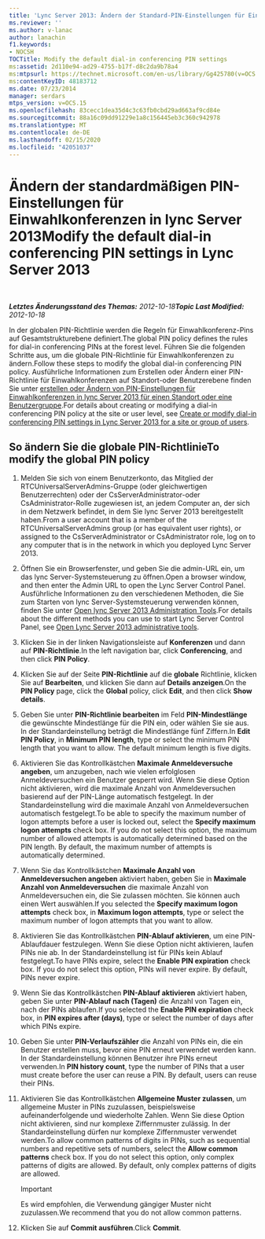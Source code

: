 ```yaml
---
title: 'Lync Server 2013: Ändern der Standard-PIN-Einstellungen für Einwahlkonferenzen'
ms.reviewer: ''
ms.author: v-lanac
author: lanachin
f1.keywords:
- NOCSH
TOCTitle: Modify the default dial-in conferencing PIN settings
ms:assetid: 2d110e94-ad29-4755-b17f-d8c2da9b78a4
ms:mtpsurl: https://technet.microsoft.com/en-us/library/Gg425780(v=OCS.15)
ms:contentKeyID: 48183712
ms.date: 07/23/2014
manager: serdars
mtps_version: v=OCS.15
ms.openlocfilehash: 83cecc1dea35d4c3c63fb0cbd29ad663af9cd84e
ms.sourcegitcommit: 88a16c09dd91229e1a8c156445eb3c360c942978
ms.translationtype: MT
ms.contentlocale: de-DE
ms.lasthandoff: 02/15/2020
ms.locfileid: "42051037"
---
```

<div data-xmlns="http://www.w3.org/1999/xhtml">

<div class="topic" data-xmlns="http://www.w3.org/1999/xhtml" data-msxsl="urn:schemas-microsoft-com:xslt" data-cs="http://msdn.microsoft.com/">

<div data-asp="http://msdn2.microsoft.com/asp">

# <a name="modify-the-default-dial-in-conferencing-pin-settings-in-lync-server-2013"></a><span data-ttu-id="7f94d-102">Ändern der standardmäßigen PIN-Einstellungen für Einwahlkonferenzen in lync Server 2013</span><span class="sxs-lookup"><span data-stu-id="7f94d-102">Modify the default dial-in conferencing PIN settings in Lync Server 2013</span></span>

</div>

<div id="mainSection">

<div id="mainBody">

<span> </span>

<span data-ttu-id="7f94d-103">_**Letztes Änderungsstand des Themas:** 2012-10-18_</span><span class="sxs-lookup"><span data-stu-id="7f94d-103">_**Topic Last Modified:** 2012-10-18_</span></span>

<span data-ttu-id="7f94d-104">In der globalen PIN-Richtlinie werden die Regeln für Einwahlkonferenz-Pins auf Gesamtstrukturebene definiert.</span><span class="sxs-lookup"><span data-stu-id="7f94d-104">The global PIN policy defines the rules for dial-in conferencing PINs at the forest level.</span></span> <span data-ttu-id="7f94d-105">Führen Sie die folgenden Schritte aus, um die globale PIN-Richtlinie für Einwahlkonferenzen zu ändern.</span><span class="sxs-lookup"><span data-stu-id="7f94d-105">Follow these steps to modify the global dial-in conferencing PIN policy.</span></span> <span data-ttu-id="7f94d-106">Ausführliche Informationen zum Erstellen oder Ändern einer PIN-Richtlinie für Einwahlkonferenzen auf Standort-oder Benutzerebene finden Sie unter [erstellen oder Ändern von PIN-Einstellungen für Einwahlkonferenzen in lync Server 2013 für einen Standort oder eine Benutzergruppe](lync-server-2013-create-or-modify-dial-in-conferencing-pin-settings-for-a-site-or-group-of-users.md).</span><span class="sxs-lookup"><span data-stu-id="7f94d-106">For details about creating or modifying a dial-in conferencing PIN policy at the site or user level, see [Create or modify dial-in conferencing PIN settings in Lync Server 2013 for a site or group of users](lync-server-2013-create-or-modify-dial-in-conferencing-pin-settings-for-a-site-or-group-of-users.md).</span></span>

<div>

## <a name="to-modify-the-global-pin-policy"></a><span data-ttu-id="7f94d-107">So ändern Sie die globale PIN-Richtlinie</span><span class="sxs-lookup"><span data-stu-id="7f94d-107">To modify the global PIN policy</span></span>

1.  <span data-ttu-id="7f94d-108">Melden Sie sich von einem Benutzerkonto, das Mitglied der RTCUniversalServerAdmins-Gruppe (oder gleichwertigen Benutzerrechten) oder der CsServerAdministrator-oder CsAdministrator-Rolle zugewiesen ist, an jedem Computer an, der sich in dem Netzwerk befindet, in dem Sie lync Server 2013 bereitgestellt haben.</span><span class="sxs-lookup"><span data-stu-id="7f94d-108">From a user account that is a member of the RTCUniversalServerAdmins group (or has equivalent user rights), or assigned to the CsServerAdministrator or CsAdministrator role, log on to any computer that is in the network in which you deployed Lync Server 2013.</span></span>

2.  <span data-ttu-id="7f94d-109">Öffnen Sie ein Browserfenster, und geben Sie die admin-URL ein, um das lync Server-Systemsteuerung zu öffnen.</span><span class="sxs-lookup"><span data-stu-id="7f94d-109">Open a browser window, and then enter the Admin URL to open the Lync Server Control Panel.</span></span> <span data-ttu-id="7f94d-110">Ausführliche Informationen zu den verschiedenen Methoden, die Sie zum Starten von lync Server-Systemsteuerung verwenden können, finden Sie unter [Open lync Server 2013 Administration Tools](lync-server-2013-open-lync-server-administrative-tools.md).</span><span class="sxs-lookup"><span data-stu-id="7f94d-110">For details about the different methods you can use to start Lync Server Control Panel, see [Open Lync Server 2013 administrative tools](lync-server-2013-open-lync-server-administrative-tools.md).</span></span>

3.  <span data-ttu-id="7f94d-111">Klicken Sie in der linken Navigationsleiste auf **Konferenzen** und dann auf **PIN-Richtlinie**.</span><span class="sxs-lookup"><span data-stu-id="7f94d-111">In the left navigation bar, click **Conferencing**, and then click **PIN Policy**.</span></span>

4.  <span data-ttu-id="7f94d-112">Klicken Sie auf der Seite **PIN-Richtlinie** auf die **globale** Richtlinie, klicken Sie auf **Bearbeiten**, und klicken Sie dann auf **Details anzeigen**.</span><span class="sxs-lookup"><span data-stu-id="7f94d-112">On the **PIN Policy** page, click the **Global** policy, click **Edit**, and then click **Show details**.</span></span>

5.  <span data-ttu-id="7f94d-p103">Geben Sie unter **PIN-Richtlinie bearbeiten** im Feld **PIN-Mindestlänge** die gewünschte Mindestlänge für die PIN ein, oder wählen Sie sie aus. In der Standardeinstellung beträgt die Mindestlänge fünf Ziffern.</span><span class="sxs-lookup"><span data-stu-id="7f94d-p103">In **Edit PIN Policy**, in **Minimum PIN length**, type or select the minimum PIN length that you want to allow. The default minimum length is five digits.</span></span>

6.  <span data-ttu-id="7f94d-p104">Aktivieren Sie das Kontrollkästchen **Maximale Anmeldeversuche angeben**, um anzugeben, nach wie vielen erfolglosen Anmeldeversuchen ein Benutzer gesperrt wird. Wenn Sie diese Option nicht aktivieren, wird die maximale Anzahl von Anmeldeversuchen basierend auf der PIN-Länge automatisch festgelegt. In der Standardeinstellung wird die maximale Anzahl von Anmeldeversuchen automatisch festgelegt.</span><span class="sxs-lookup"><span data-stu-id="7f94d-p104">To be able to specify the maximum number of logon attempts before a user is locked out, select the **Specify maximum logon attempts** check box. If you do not select this option, the maximum number of allowed attempts is automatically determined based on the PIN length. By default, the maximum number of attempts is automatically determined.</span></span>

7.  <span data-ttu-id="7f94d-118">Wenn Sie das Kontrollkästchen **Maximale Anzahl von Anmeldeversuchen angeben** aktiviert haben, geben Sie in **Maximale Anzahl von Anmeldeversuchen** die maximale Anzahl von Anmeldeversuchen ein, die Sie zulassen möchten. Sie können auch einen Wert auswählen.</span><span class="sxs-lookup"><span data-stu-id="7f94d-118">If you selected the **Specify maximum logon attempts** check box, in **Maximum logon attempts**, type or select the maximum number of logon attempts that you want to allow.</span></span>

8.  <span data-ttu-id="7f94d-p105">Aktivieren Sie das Kontrollkästchen **PIN-Ablauf aktivieren**, um eine PIN-Ablaufdauer festzulegen. Wenn Sie diese Option nicht aktivieren, laufen PINs nie ab. In der Standardeinstellung ist für PINs kein Ablauf festgelegt.</span><span class="sxs-lookup"><span data-stu-id="7f94d-p105">To have PINs expire, select the **Enable PIN expiration** check box. If you do not select this option, PINs will never expire. By default, PINs never expire.</span></span>

9.  <span data-ttu-id="7f94d-122">Wenn Sie das Kontrollkästchen **PIN-Ablauf aktivieren** aktiviert haben, geben Sie unter **PIN-Ablauf nach (Tagen)** die Anzahl von Tagen ein, nach der PINs ablaufen.</span><span class="sxs-lookup"><span data-stu-id="7f94d-122">If you selected the **Enable PIN expiration** check box, in **PIN expires after (days)**, type or select the number of days after which PINs expire.</span></span>

10. <span data-ttu-id="7f94d-p106">Geben Sie unter **PIN-Verlaufszähler** die Anzahl von PINs ein, die ein Benutzer erstellen muss, bevor eine PIN erneut verwendet werden kann. In der Standardeinstellung können Benutzer ihre PINs erneut verwenden.</span><span class="sxs-lookup"><span data-stu-id="7f94d-p106">In **PIN history count**, type the number of PINs that a user must create before the user can reuse a PIN. By default, users can reuse their PINs.</span></span>

11. <span data-ttu-id="7f94d-p107">Aktivieren Sie das Kontrollkästchen **Allgemeine Muster zulassen**, um allgemeine Muster in PINs zuzulassen, beispielsweise aufeinanderfolgende und wiederholte Zahlen. Wenn Sie diese Option nicht aktivieren, sind nur komplexe Ziffernmuster zulässig. In der Standardeinstellung dürfen nur komplexe Ziffernmuster verwendet werden.</span><span class="sxs-lookup"><span data-stu-id="7f94d-p107">To allow common patterns of digits in PINs, such as sequential numbers and repetitive sets of numbers, select the **Allow common patterns** check box. If you do not select this option, only complex patterns of digits are allowed. By default, only complex patterns of digits are allowed.</span></span>
    
    <div>
    

    > [!IMPORTANT]  
    > <span data-ttu-id="7f94d-128">Es wird empfohlen, die Verwendung gängiger Muster nicht zuzulassen.</span><span class="sxs-lookup"><span data-stu-id="7f94d-128">We recommend that you do not allow common patterns.</span></span>

    
    </div>

12. <span data-ttu-id="7f94d-129">Klicken Sie auf **Commit ausführen**.</span><span class="sxs-lookup"><span data-stu-id="7f94d-129">Click **Commit**.</span></span>

</div>

</div>

<span> </span>

</div>

</div>

</div>

